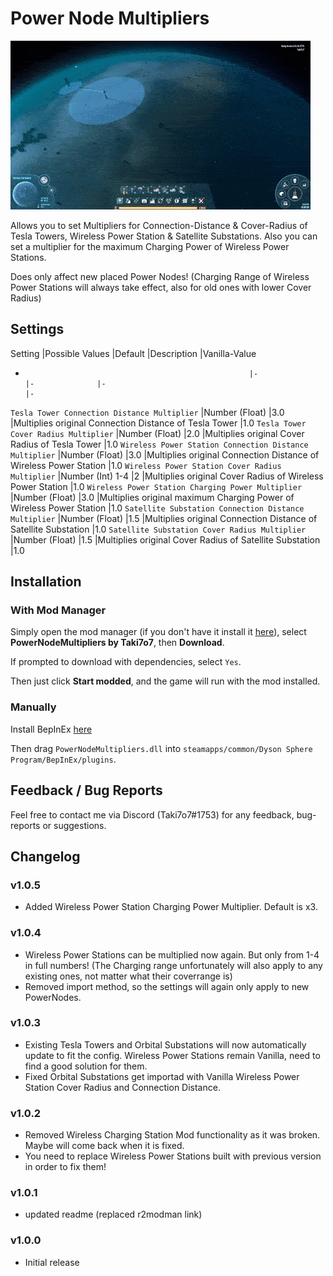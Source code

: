 # Power Node Multipliers
![Power Node Multipliers](https://github.com/WaGi-Coding/gifs/blob/main/PowerNodeMultipliers.gif?raw=true)

Allows you to set Multipliers for Connection-Distance & Cover-Radius of Tesla Towers, Wireless Power Station & Satellite Substations.
Also you can set a multiplier for the maximum Charging Power of Wireless Power Stations.

Does only affect new placed Power Nodes! (Charging Range of Wireless Power Stations will always take effect, also for old ones with lower Cover Radius)

## Settings
Setting													|Possible Values		|Default		|Description																|Vanilla-Value
-														|-						|-				|-																			|-
`Tesla Tower Connection Distance Multiplier`			|Number (Float)			|3.0			|Multiplies original Connection Distance of Tesla Tower						|1.0
`Tesla Tower Cover Radius Multiplier`					|Number (Float)			|2.0			|Multiplies original Cover Radius of Tesla Tower							|1.0
`Wireless Power Station Connection Distance Multiplier`	|Number (Float)			|3.0			|Multiplies original Connection Distance of Wireless Power Station			|1.0
`Wireless Power Station Cover Radius Multiplier`		|Number (Int) 1-4		|2				|Multiplies original Cover Radius of Wireless Power Station					|1.0
`Wireless Power Station Charging Power Multiplier`		|Number (Float)			|3.0			|Multiplies original maximum Charging Power of Wireless Power Station		|1.0
`Satellite Substation Connection Distance Multiplier`	|Number (Float)			|1.5			|Multiplies original Connection Distance of Satellite Substation			|1.0
`Satellite Substation Cover Radius Multiplier`			|Number (Float)			|1.5			|Multiplies original Cover Radius of Satellite Substation					|1.0


## Installation
### With Mod Manager

Simply open the mod manager (if you don't have it install it [here](https://dsp.thunderstore.io/package/ebkr/r2modman/)), select **PowerNodeMultipliers by Taki7o7**, then **Download**.

If prompted to download with dependencies, select `Yes`.

Then just click **Start modded**, and the game will run with the mod installed.

### Manually
Install BepInEx [here](https://dsp.thunderstore.io/package/xiaoye97/BepInEx/)

Then drag `PowerNodeMultipliers.dll` into `steamapps/common/Dyson Sphere Program/BepInEx/plugins`.

## Feedback / Bug Reports
Feel free to contact me via Discord (Taki7o7#1753) for any feedback, bug-reports or suggestions.

## Changelog
### v1.0.5
- Added Wireless Power Station Charging Power Multiplier. Default is x3.
### v1.0.4
- Wireless Power Stations can be multiplied now again. But only from 1-4 in full numbers! (The Charging range unfortunately will also apply to any existing ones, not matter what their coverrange is)
- Removed import method, so the settings will again only apply to new PowerNodes.
### v1.0.3
- Existing Tesla Towers and Orbital Substations will now automatically update to fit the config. Wireless Power Stations remain Vanilla, need to find a good solution for them.
- Fixed Orbital Substations get importad with Vanilla Wireless Power Station Cover Radius and Connection Distance.
### v1.0.2
- Removed Wireless Charging Station Mod functionality as it was broken. Maybe will come back when it is fixed.
- You need to replace Wireless Power Stations built with previous version in order to fix them!
### v1.0.1
- updated readme (replaced r2modman link)
### v1.0.0
- Initial release